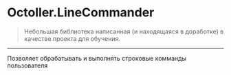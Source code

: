 # Octoller.LineCommander
> Небольшая библиотека написанная (и находящаяся в доработке) в качестве проекта для обучения.
---
 Позволяет обрабатывать и выполнять строковые комманды пользователя

